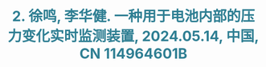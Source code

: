 ---
title: '<span style="color:#2f7f93;">2. 徐鸣, 李华健. 一种用于电池内部的压力变化实时监测装置, 2024.05.14, 中国, CN 114964601B</span>'
collection: publications
category: patent
imgurl: '/images/patent-battery.png'
---